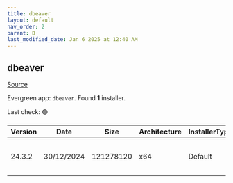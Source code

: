 ```yaml
---
title: dbeaver
layout: default
nav_order: 2
parent: D
last_modified_date: Jan 6 2025 at 12:40 AM
---
```


## dbeaver

[Source](https://github.com/dbeaver/dbeaver)

Evergreen app: `dbeaver`. Found **1** installer.

Last check: 🟢

| Version | Date       | Size      | Architecture | InstallerType | Type | URI                                                                                                                                                                                              |
| ------- | ---------- | --------- | ------------ | ------------- | ---- | ------------------------------------------------------------------------------------------------------------------------------------------------------------------------------------------------ |
| 24.3.2  | 30/12/2024 | 121278120 | x64          | Default       | exe  | [https://github.com/dbeaver/dbeaver/releases/download/24.3.2/dbeaver-ce-24.3.2-x86_64-setup.exe](https://github.com/dbeaver/dbeaver/releases/download/24.3.2/dbeaver-ce-24.3.2-x86_64-setup.exe) |
